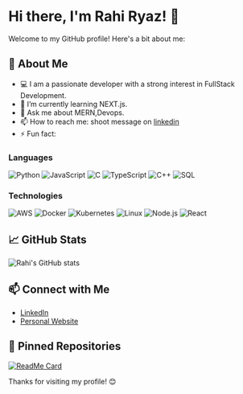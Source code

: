 

# Hi there, I'm Rahi Ryaz! 👋

Welcome to my GitHub profile! Here's a bit about me:

## 🚀 About Me
- 💻 I am a passionate developer with a strong interest in FullStack Development.
- 🌱 I’m currently learning NEXT.js.
- 💬 Ask me about MERN,Devops.
- 📫 How to reach me: shoot message on <a href="https://www.linkedin.com/in/rahi-reyaz">linkedin</a>
- ⚡ Fun fact: 

### Languages

![Python](https://img.shields.io/badge/-Python-000?&logo=Python)
![JavaScript](https://img.shields.io/badge/-JavaScript-000?&logo=JavaScript)
![C](https://img.shields.io/badge/-C-000?&logo=C)
![TypeScript](https://img.shields.io/badge/-TypeScript-000?&logo=TypeScript)
![C++](https://img.shields.io/badge/-C++-000?&logo=c%2b%2b&logoColor=00599C)
![SQL](https://img.shields.io/badge/-SQL-000?&logo=MySQL)


### Technologies

![AWS](https://img.shields.io/badge/-AWS-000?&logo=Amazon-AWS&logoColor=F90)
![Docker](https://img.shields.io/badge/-Docker-000?&logo=Docker)
![Kubernetes](https://img.shields.io/badge/-Kubernetes-000?&logo=Kubernetes)
![Linux](https://img.shields.io/badge/-Linux-000?&logo=Linux)
![Node.js](https://img.shields.io/badge/-Node.js-000?&logo=node.js)
![React](https://img.shields.io/badge/-React-000?&logo=React)


## 📈 GitHub Stats
![Rahi's GitHub stats](https://github-readme-stats.vercel.app/api?username=rahi-ryaz&show_icons=true&theme=radical)

## 📫 Connect with Me
- [LinkedIn](https://www.linkedin.com/in/rahi-reyaz)
- [Personal Website](https://rahi-seven.vercel.app/)


## 📌 Pinned Repositories
[![ReadMe Card](https://github-readme-stats.vercel.app/api/pin/?username=rahi-ryaz&repo=your-repo-1)](https://github.com/rahi-ryaz/your-repo-1)


Thanks for visiting my profile! 😊
